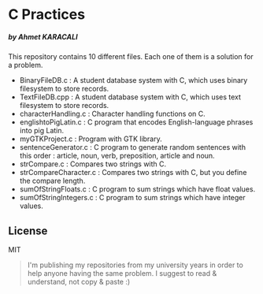 # C Practices
#####  by Ahmet KARACALI

This repository contains 10 different files. Each one of them is a solution for a problem.



- BinaryFileDB.c : A student database system with C, which uses binary filesystem to store records.
- TextFileDB.cpp : A student database system with C, which uses text filesystem to store records.
- characterHandling.c : Character handling functions on C.
- englishtoPigLatin.c : C program that encodes English-language phrases into pig Latin.
- myGTKProject.c : Program with GTK library.
- sentenceGenerator.c : C program to generate random sentences with this order :  article, noun, verb, preposition, article and noun.
- strCompare.c : Compares two strings with C.
- strCompareCharacter.c : Compares two strings with C, but you define the compare length.
- sumOfStringFloats.c : C program to sum strings which have float values.
- sumOfStringIntegers.c : C program to sum strings which have integer values.




## License

MIT
> I'm publishing my repositories from my university years in order to help anyone having the same problem. I suggest to read & understand, not copy & paste :)